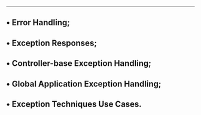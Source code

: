 -----------------------------------------
• Error Handling;
----------------------------------------
• Exception Responses;
------------------------------------------
• Controller-base Exception Handling;
-----------------------------------------------
• Global Application Exception Handling;
--------------------------------------------
• Exception Techniques Use Cases.
--------------------------------------------
